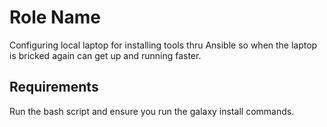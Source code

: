 Role Name
=========

Configuring local laptop for installing tools thru Ansible so when the laptop is bricked again can get up and running faster.

Requirements
------------

Run the bash script and ensure you run the galaxy install commands.
